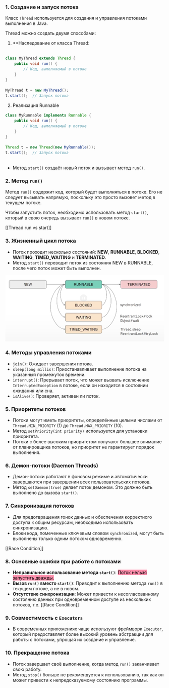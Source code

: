 ### 1. **Создание и запуск потока**

Класс `Thread` используется для создания и управления потоками выполнения в Java.

Thread можно создать двумя способами:
    
1. **Наследование от класса Thread:

```java
        
class MyThread extends Thread {
    public void run() {
        // Код, выполняемый в потоке
    }
}

MyThread t = new MyThread();
t.start();  // Запуск потока

```

2. Реализация Runnable
        
```java
class MyRunnable implements Runnable {
    public void run() {
        // Код, выполняемый в потоке
    }
}

Thread t = new Thread(new MyRunnable());
t.start();  // Запуск потока
    
```
        
- Метод `start()` создаёт новый поток и вызывает метод `run()`.

### 2. **Метод `run()`**

Метод `run()` содержит код, который будет выполняться в потоке. Его не следует вызывать напрямую, поскольку это просто вызовет метод в текущем потоке.

Чтобы запустить поток, необходимо использовать метод `start()`, который в свою очередь вызывает `run()` в новом потоке.

[[Thread run vs start]]
### 3. Жизненный цикл потока

- Поток проходит несколько состояний: **NEW**, **RUNNABLE**, **BLOCKED**, **WAITING**, **TIMED_WAITING** и **TERMINATED**.
- Метод `start()` переводит поток из состояния NEW в RUNNABLE, после чего поток может быть выполнен.

![](../../../_res/Pasted%20image%2020250109142525.png)


### 4. **Методы управления потоками**

- `join()`: Ожидает завершения потока.
- `sleep(long millis)`: Приостанавливает выполнение потока на указанный промежуток времени.
- `interrupt()`: Прерывает поток, что может вызвать исключение `InterruptedException` в потоке, если он находится в состоянии ожидания или сна.
- `isAlive()`: Проверяет, активен ли поток.

### 5. **Приоритеты потоков**

- Потоки могут иметь приоритеты, определённые целыми числами от `Thread.MIN_PRIORITY` (1) до `Thread.MAX_PRIORITY` (10).
- Метод `setPriority(int priority)` используется для установки приоритета.
- Потоки с более высоким приоритетом получают большее внимание от планировщика потоков, но приоритет не гарантирует порядок выполнения.

### 6. **Демон-потоки (Daemon Threads)**

- Демон-потоки работают в фоновом режиме и автоматически завершаются при завершении всех пользовательских потоков.
- Метод `setDaemon(true)` делает поток демоном. Это должно быть выполнено до вызова `start()`.

### 7. **Синхронизация потоков**

- Для предотвращения гонок данных и обеспечения корректного доступа к общим ресурсам, необходимо использовать синхронизацию.
- Блоки кода, помеченные ключевым словом `synchronized`, могут быть выполнены только одним потоком одновременно.

[[Race Condition]]
### 8. **Основные ошибки при работе с потоками**

- **Неправильное использование метода `start()`**: <mark style="background: #FF5582A6;">Поток нельзя запустить дважды.</mark>
- **Вызов `run()` вместо `start()`**: Приводит к выполнению метода `run()` в текущем потоке, а не в новом.
- **Отсутствие синхронизации**: Может привести к несогласованному состоянию данных при одновременном доступе из нескольких потоков, т.е. [[Race Condition]]

### 9. **Совместимость с `Executors`**

- В современных приложениях чаще используют фреймворк `Executor`, который предоставляет более высокий уровень абстракции для работы с потоками, упрощая их создание и управление.

### 10. **Прекращение потока**

- Поток завершает своё выполнение, когда метод `run()` заканчивает свою работу.
- Метод `stop()` больше не рекомендуется к использованию, так как он может привести к непредсказуемому состоянию программы.